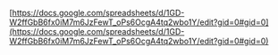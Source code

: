 [https://docs.google.com/spreadsheets/d/1GD-W2ffGbB6fx0iM7m6JzFewT_oPs6OcgA4tq2wbo1Y/edit?gid=0#gid=0](https://docs.google.com/spreadsheets/d/1GD-W2ffGbB6fx0iM7m6JzFewT_oPs6OcgA4tq2wbo1Y/edit?gid=0#gid=0)
